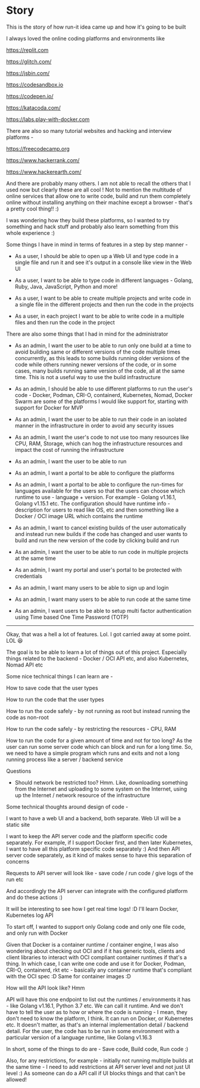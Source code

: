 # Story

This is the story of how run-it idea came up and how it's going to be built

I always loved the online coding platforms and environments like

https://replit.com

https://glitch.com/

https://jsbin.com/

https://codesandbox.io

https://codepen.io/

https://katacoda.com/

https://labs.play-with-docker.com

There are also so many tutorial websites and hacking and interview platforms -

https://freecodecamp.org

https://www.hackerrank.com/

https://www.hackerearth.com/

And there are probably many others. I am not able to recall the others that I used now but clearly these are all cool ! Not to mention the multitude of online services that allow one to write code, build and run them completely online without installing anything on their machine except a browser - that's a pretty cool thing!! :) 

I was wondering how they build these platforms, so I wanted to try something and hack stuff and probably also learn something from this whole experience :)

Some things I have in mind in terms of features in a step by step manner -

- As a user, I should be able to open up a Web UI and type code in a single file and run it and see it's output in a console like view in the Web UI

- As a user, I want to be able to type code in different languages - Golang, Ruby, Java, JavaScript, Python and more!

- As a user, I want to be able to create multiple projects and write code in a single file in the different projects and then run the code in the projects

- As a user, in each project I want to be able to write code in a multiple files and then run the code in the project

There are also some things that I had in mind for the administrator

- As an admin, I want the user to be able to run only one build at a time to avoid building same or different versions of the code multiple times concurrently, as this leads to some builds running older versions of the code while others running newer versions of the code, or in some cases, many builds running same version of the code, all at the same time. This is not a useful way to use the build infrastructure

- As an admin, I should be able to use different platforms to run the user's code - Docker, Podman, CRI-O, containerd, Kubernetes, Nomad, Docker Swarm are some of the platforms I would like support for, starting with support for Docker for MVP

- As an admin, I want the user to be able to run their code in an isolated manner in the infrastructure in order to avoid any security issues

- As an admin, I want the user's code to not use too many resources like CPU, RAM, Storage, which can hog the infrastructure resources and impact the cost of running the infrastructure

- As an admin, I want the user to be able to run

- As an admin, I want a portal to be able to configure the platforms

- As an admin, I want a portal to be able to configure the run-times for languages available for the users so that the users can choose which runtime to use - language + version. For example - Golang v1.16.1, Golang v1.15.1 etc. The configuration should have runtime info - description for users to read like OS, etc and then something like a Docker / OCI image URL which contains the runtime

- As an admin, I want to cancel existing builds of the user automatically and instead run new builds if the code has changed and user wants to build and run the new version of the code by clicking build and run

- As an admin, I want the user to be able to run code in multiple projects at the same time

- As an admin, I want my portal and user's portal to be protected with credentials

- As an admin, I want many users to be able to sign up and login

- As an admin, I want many users to be able to run code at the same time

- As an admin, I want users to be able to setup multi factor authentication using Time based One Time Password (TOTP)


---

Okay, that was a hell a lot of features. Lol. I got carried away at some point. LOL 😆

The goal is to be able to learn a lot of things out of this project. Especially things related to the backend - Docker / OCI API etc, and also Kubernetes, Nomad API etc

Some nice technical things I can learn are -

How to save code that the user types

How to run the code that the user types

How to run the code safely - by not running as root but instead running the code as non-root

How to run the code safely - by restricting the resources - CPU, RAM

How to run the code for a given amount of time and not for too long? As the user can run some server code which can block and run for a long time. So, we need to have a simple program which runs and exits and not a long running process like a server / backend service

Questions
- Should network be restricted too? Hmm. Like, downloading something from the Internet and uploading to some system on the Internet, using up the Internet / network resource of the infrastructure

Some technical thoughts around design of code -

I want to have a web UI and a backend, both separate. Web UI will be a static site

I want to keep the API server code and the platform specific code separately. For example, if I support Docker first, and then later Kubernetes, I want to have all this platform specific code separately :) And then API server code separately, as it kind of makes sense to have this separation of concerns

Requests to API server will look like - save code / run code / give logs of the run etc

And accordingly the API server can integrate with the configured platform and do these actions :)

It will be interesting to see how I get real time logs! :D I'll learn Docker, Kubernetes log API

To start off, I wanted to support only Golang code and only one file code, and only run with Docker

Given that Docker is a container runtime / container engine, I was also wondering about checking out OCI and if it has generic tools, clients and client libraries to interact with OCI compliant container runtimes if that's a thing. In which case, I can write one code and use it for Docker, Podman, CRI-O, containerd, rkt etc - basically any container runtime that's compliant with the OCI spec :D Same for container images :D

How will the API look like? Hmm

API will have this one endpoint to list out the runtimes / environments it has - like Golang v1.16.1, Python 3.7 etc. We can call it runtime. And we don't have to tell the user as to how or where the code is running - I mean, they don't need to know the platform, I think. It can run on Docker, or Kubernetes etc. It doesn't matter, as that's an internal implementation detail / backend detail. For the user, the code has to be run in some environment with a particular version of a language runtime, like Golang v1.16.3

In short, some of the things to do are - Save code, Build code, Run code :)

Also, for any restrictions, for example - initially not running multiple builds at the same time - I need to add restrictions at API server level and not just UI level :) As someone can do a API call if UI blocks things and that can't be allowed!

